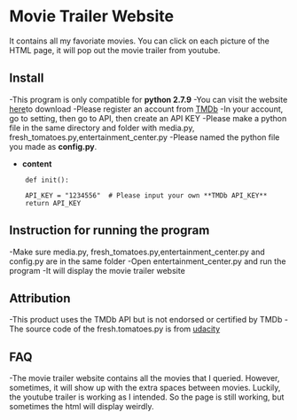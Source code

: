 #  Movie Trailer Website
It contains all my favoriate movies. You can click on each picture of the HTML page, it will pop out the movie trailer
from youtube.

## Install
-This program is only compatible for **python 2.7.9**
-You can visit the website [here](https://www.python.org/downloads/release/python-279/)to download 
-Please register an account from [TMDb](https://www.themoviedb.org/)
-In your account, go to setting, then go to API, then create an API KEY
-Please make a python file in the same directory and folder with media.py, fresh_tomatoes.py,entertainment_center.py 
-Please named the python file you made as **config.py**. 
-  **content**
```
    def init():
    
    API_KEY = "1234556"  # Please input your own **TMDb API_KEY**
    return API_KEY
```
## Instruction for running the program
-Make sure media.py, fresh_tomatoes.py,entertainment_center.py and config.py are in the same folder 
-Open entertainment_center.py and run the program 
-It will display the movie trailer website


## Attribution
-This product uses the TMDb API but is not endorsed or certified by TMDb 
-The source code of the fresh.tomatoes.py is from [udacity](https://github.com/udacity/ud036_StarterCode)

## FAQ
-The movie trailer website contains all the movies that I queried. However, sometimes, it will show up with the extra spaces 
between movies. Luckily, the youtube trailer is working as I intended. 
So the page is still working, but sometimes the html will display weirdly. 